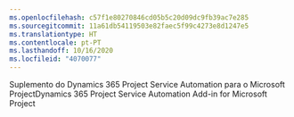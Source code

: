 ```yaml
---
ms.openlocfilehash: c57f1e80270846cd05b5c20d09dc9fb39ac7e285
ms.sourcegitcommit: 11a61db54119503e82faec5f99c4273e8d1247e5
ms.translationtype: HT
ms.contentlocale: pt-PT
ms.lasthandoff: 10/16/2020
ms.locfileid: "4070077"
---
```

<span data-ttu-id="aa862-101">Suplemento do Dynamics 365 Project Service Automation para o Microsoft Project</span><span class="sxs-lookup"><span data-stu-id="aa862-101">Dynamics 365 Project Service Automation Add-in for Microsoft Project</span></span>